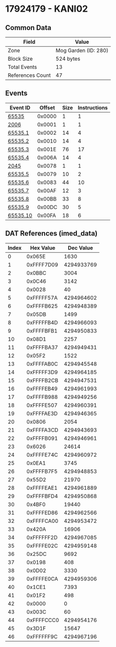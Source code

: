 # 17924179 - KANI02

## Common Data

| Field            | Value                |
|------------------|----------------------|
| Zone             | Mog Garden (ID: 280) |
| Block Size       | 524 bytes            |
| Total Events     | 13                   |
| References Count | 47                   |

## Events

| Event ID                  | Offset   |   Size |   Instructions |
|---------------------------|----------|--------|----------------|
| [65535](./65535.md)       | 0x0000   |      1 |              1 |
| [2006](./2006.md)         | 0x0001   |      1 |              1 |
| [65535.1](./65535.1.md)   | 0x0002   |     14 |              4 |
| [65535.2](./65535.2.md)   | 0x0010   |     14 |              4 |
| [65535.3](./65535.3.md)   | 0x001E   |     76 |             17 |
| [65535.4](./65535.4.md)   | 0x006A   |     14 |              4 |
| [2045](./2045.md)         | 0x0078   |      1 |              1 |
| [65535.5](./65535.5.md)   | 0x0079   |     10 |              2 |
| [65535.6](./65535.6.md)   | 0x0083   |     44 |             10 |
| [65535.7](./65535.7.md)   | 0x00AF   |     12 |              3 |
| [65535.8](./65535.8.md)   | 0x00BB   |     33 |              8 |
| [65535.9](./65535.9.md)   | 0x00DC   |     30 |              5 |
| [65535.10](./65535.10.md) | 0x00FA   |     18 |              6 |

## DAT References (imed_data)

|   Index | Hex Value   |   Dec Value |
|---------|-------------|-------------|
|       0 | 0x065E      |        1630 |
|       1 | 0xFFFF7D09  |  4294933769 |
|       2 | 0x0BBC      |        3004 |
|       3 | 0x0C46      |        3142 |
|       4 | 0x0028      |          40 |
|       5 | 0xFFFFF57A  |  4294964602 |
|       6 | 0xFFFFB625  |  4294948389 |
|       7 | 0x05DB      |        1499 |
|       8 | 0xFFFFFB4D  |  4294966093 |
|       9 | 0xFFFFBFB1  |  4294950833 |
|      10 | 0x08D1      |        2257 |
|      11 | 0xFFFFBA37  |  4294949431 |
|      12 | 0x05F2      |        1522 |
|      13 | 0xFFFFAB0C  |  4294945548 |
|      14 | 0xFFFFF3D9  |  4294964185 |
|      15 | 0xFFFFB2CB  |  4294947531 |
|      16 | 0xFFFFEB49  |  4294961993 |
|      17 | 0xFFFFB988  |  4294949256 |
|      18 | 0xFFFFE507  |  4294960391 |
|      19 | 0xFFFFAE3D  |  4294946365 |
|      20 | 0x0806      |        2054 |
|      21 | 0xFFFFA3CD  |  4294943693 |
|      22 | 0xFFFFB091  |  4294946961 |
|      23 | 0x6026      |       24614 |
|      24 | 0xFFFFE74C  |  4294960972 |
|      25 | 0x0EA1      |        3745 |
|      26 | 0xFFFFB7F5  |  4294948853 |
|      27 | 0x55D2      |       21970 |
|      28 | 0xFFFFEAE1  |  4294961889 |
|      29 | 0xFFFFBFD4  |  4294950868 |
|      30 | 0x4BF0      |       19440 |
|      31 | 0xFFFFED86  |  4294962566 |
|      32 | 0xFFFFCA00  |  4294953472 |
|      33 | 0x420A      |       16906 |
|      34 | 0xFFFFFF2D  |  4294967085 |
|      35 | 0xFFFFE02C  |  4294959148 |
|      36 | 0x25DC      |        9692 |
|      37 | 0x0198      |         408 |
|      38 | 0x0D02      |        3330 |
|      39 | 0xFFFFE0CA  |  4294959306 |
|      40 | 0x1CE1      |        7393 |
|      41 | 0x01F2      |         498 |
|      42 | 0x0000      |           0 |
|      43 | 0x003C      |          60 |
|      44 | 0xFFFFCCC0  |  4294954176 |
|      45 | 0x3D1F      |       15647 |
|      46 | 0xFFFFFF9C  |  4294967196 |
